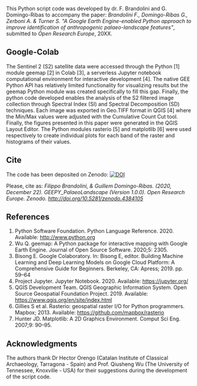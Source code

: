 This Python script code was developed by dr. F. Brandolini and G. Domingo-Ribas to accompany the paper: *Brandolini F., Domingo-Ribas G., 
Zerboni A. & Turner S. "A Google Earth Engine-enabled Python approach to improve identification of anthropogenic palaeo-landscape features"*, 
submitted to *Open Research Europe*, 20XX.

## Google-Colab

The Sentinel 2 (S2) satellite data were accessed through the Python [1] module geemap [2] in Colab [3], a serverless Jupyter notebook computational environment 
for interactive development [4]. The native GEE Python API has relatively limited functionality for visualizing results but the geemap Python module was created 
specifically to fill this gap. Finally, the python code developed enables the analysis of the S2 filtered image collection through Spectral Index (SI) and 
Spectral Decomposition (SD) techniques. Each image was exported in Geo.TIFF format in QGIS [4] where the Min/Max values were adjusted with the Cumulative 
Count Cut tool. Finally, the figures presented in this paper were generated in the QGIS Layout Editor. The Python modules rasterio [5] and matplotlib [6] 
were used respectively to create individual plots for each band of the raster and histograms of their values.

## Cite 

The code has been deposited on Zenodo:
[![DOI](https://zenodo.org/badge/DOI/10.5281/zenodo.4384105.svg)](https://doi.org/10.5281/zenodo.4384105)

Please, cite as: *Filippo Brandolini, & Guillem Domingo-Ribas. (2020, December 22). GEEPY_PalaeoLandscape (Version 1.0.0). Open Research Europe. Zenodo. http://doi.org/10.5281/zenodo.4384105*

## References

1. Python Software Foundation. Python Language Reference. 2020. Available: http://www.python.org
2. Wu Q. geemap: A Python package for interactive mapping with Google Earth Engine. Journal of Open Source Software. 2020;5: 2305.
3. Bisong E. Google Colaboratory. In: Bisong E, editor. Building Machine Learning and Deep Learning Models on Google Cloud Platform: 
   A Comprehensive Guide for Beginners. Berkeley, CA: Apress; 2019. pp. 59–64
4. Project Jupyter. Jupyter Notebook. 2020. Available: https://jupyter.org/
5. QGIS Development Team. QGIS Geographic Information System. Open Source Geospatial Foundation Project. 2019. 
   Available: https://www.qgis.org/en/site/index.html
6. Gillies S et al. Rasterio: geospatial raster I/O for Python programmers. Mapbox; 2013. Available: https://github.com/mapbox/rasterio
7. Hunter JD. Matplotlib: A 2D Graphics Environment. Comput Sci Eng. 2007;9: 90–95.


## Acknowledgments
The authors thank Dr Hector Orengo (Catalan Institute of Classical Archaeology, Tarragona - Spain) and Prof. Qiusheng Wu (The University of Tennessee, 
Knoxville - USA) for their suggestions during the development of the script code.
